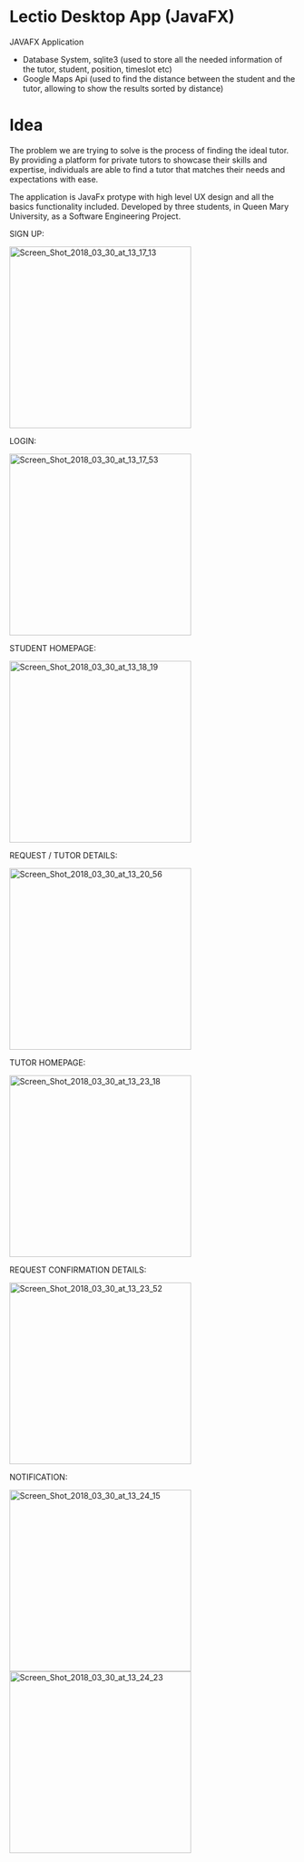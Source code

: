 # Lectio Desktop App (JavaFX)
JAVAFX Application
- Database System, sqlite3 (used to store all the needed information of the tutor, student, position, timeslot etc)
- Google Maps Api (used to find the distance between the student and the tutor, allowing to show the results sorted by distance) 

# Idea
The problem we are trying to solve is the process of finding the ideal tutor. By providing a
platform for private tutors to showcase their skills and expertise, individuals are able to find a
tutor that matches their needs and expectations with ease.

The application is JavaFx protype with high level UX design and all the basics functionality included.
Developed by three students, in Queen Mary University, as a Software Engineering Project.

SIGN UP: 

<a href="https://ibb.co/mrMdN7"><img src="https://preview.ibb.co/dG6pUn/Screen_Shot_2018_03_30_at_13_17_13.png" alt="Screen_Shot_2018_03_30_at_13_17_13"  width="320" hight="720" border="0"></a>

LOGIN:

<a href="https://ibb.co/mFVipn"><img src="https://preview.ibb.co/ddWCh7/Screen_Shot_2018_03_30_at_13_17_53.png" alt="Screen_Shot_2018_03_30_at_13_17_53"  width="320" hight="720" border="0"></a>

STUDENT HOMEPAGE:

<a href="https://ibb.co/b4TgaS"><img src="https://preview.ibb.co/nOTQ27/Screen_Shot_2018_03_30_at_13_18_19.png" alt="Screen_Shot_2018_03_30_at_13_18_19"  width="320" hight="720" border="0"></a>

REQUEST / TUTOR DETAILS:

<a href="https://ibb.co/koqSFS"><img src="https://preview.ibb.co/kZ8EvS/Screen_Shot_2018_03_30_at_13_20_56.png" alt="Screen_Shot_2018_03_30_at_13_20_56"  width="320" hight="720" border="0"></a>

TUTOR HOMEPAGE:

<a href="https://ibb.co/hctdpn"><img src="https://preview.ibb.co/bLW9vS/Screen_Shot_2018_03_30_at_13_23_18.png" alt="Screen_Shot_2018_03_30_at_13_23_18" width="320" hight="720"  border="0"></a>

REQUEST CONFIRMATION DETAILS:

<a href="https://ibb.co/h4jCFS"><img src="https://preview.ibb.co/iab3N7/Screen_Shot_2018_03_30_at_13_23_52.png" alt="Screen_Shot_2018_03_30_at_13_23_52"  width="320" hight="720" border="0"></a>

NOTIFICATION:

<a href="https://ibb.co/dS9q27"><img src="https://preview.ibb.co/f7SM9n/Screen_Shot_2018_03_30_at_13_24_15.png" alt="Screen_Shot_2018_03_30_at_13_24_15"  width="320" hight="720" border="0"></a>
<a href="https://ibb.co/fjm3N7"><img src="https://preview.ibb.co/d3SXFS/Screen_Shot_2018_03_30_at_13_24_23.png" alt="Screen_Shot_2018_03_30_at_13_24_23" width="320" hight="720"  border="0"></a>



